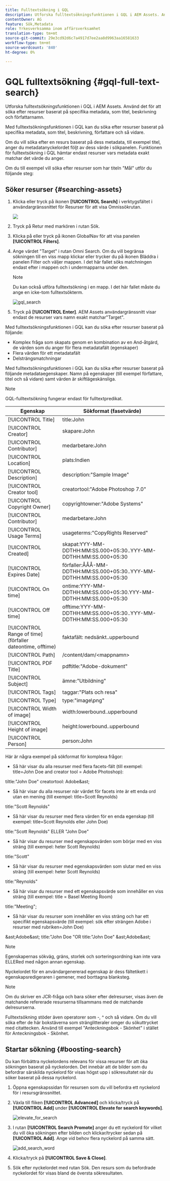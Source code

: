 ```yaml
---
title: Fulltextsökning i GQL
description: Utforska fulltextsökningsfunktionen i GQL i AEM Assets. Använd det för att söka efter resurser baserat på specifika metadata, som titel, beskrivning och författarnamn.
contentOwner: AG
feature: Sök,Metadata
role: Yrkesverksamma inom affärsverksamhet
translation-type: tm+mt
source-git-commit: 29e3cd92d6c7a4917d7ee2aa8d9963aa16581633
workflow-type: tm+mt
source-wordcount: '840'
ht-degree: 0%

---
```



# GQL fulltextsökning {#gql-full-text-search}

Utforska fulltextsökningsfunktionen i GQL i AEM Assets. Använd det för att söka efter resurser baserat på specifika metadata, som titel, beskrivning och författarnamn.

Med fulltextsökningsfunktionen i GQL kan du söka efter resurser baserat på specifika metadata, som titel, beskrivning, författare och så vidare.

Om du vill söka efter en resurs baserat på dess metadata, till exempel titel, anger du metadatanyckelordet följt av dess värde i sökpanelen. Funktionen för fulltextsökning i GQL hämtar endast resurser vars metadata exakt matchar det värde du anger.

Om du till exempel vill söka efter resurser som har titeln &quot;Mål&quot; utför du följande steg:

## Söker resurser {#searching-assets}

1. Klicka eller tryck på ikonen **[!UICONTROL Search]** i verktygsfältet i användargränssnittet för Resurser för att visa Omnissökrutan.

   ![](assets/do-not-localize/chlimage_1.png)

1. Tryck på Retur med markören i rutan Sök.
1. Klicka på eller tryck på ikonen GlobalNav för att visa panelen **[!UICONTROL Filters]**.
1. Ange värdet &quot;Target&quot; i rutan Omni Search. Om du vill begränsa sökningen till en viss mapp klickar eller trycker du på ikonen Bläddra i panelen Filter och väljer mappen. I det här fallet söks matchningen endast efter i mappen och i undermapparna under den.

   >[!NOTE]
   >
   >Du kan också utföra fulltextsökning i en mapp. I det här fallet måste du ange en icke-tom fulltextsökterm.

   ![gql_search](assets/gql_search.png)

1. Tryck på **[!UICONTROL Enter]**. AEM Assets användargränssnitt visar endast de resurser vars namn exakt matchar&quot;Target&quot;.

Med fulltextsökningsfunktionen i GQL kan du söka efter resurser baserat på följande:

* Komplex fråga som skapats genom en kombination av en And-åtgärd, de värden som du anger för flera metadatafält (egenskaper)
* Flera värden för ett metadatafält
* Delsträngsmatchningar

Med fulltextsökningsfunktionen i GQL kan du söka efter resurser baserat på följande metadataegenskaper. Namn på egenskaper (till exempel författare, titel och så vidare) samt värden är skiftlägeskänsliga.

>[!NOTE]
>
>GQL-fulltextsökning fungerar endast för fulltextpredikat.

| Egenskap | Sökformat (fasetvärde) |
|---|---|
| [!UICONTROL Title] | title:John |
| [!UICONTROL Creator] | skapare:John |
| [!UICONTROL Contributor] | medarbetare:John |
| [!UICONTROL Location] | plats:Indien |
| [!UICONTROL Description] | description:&quot;Sample Image&quot; |
| [!UICONTROL Creator tool] | creatortool:&quot;Adobe Photoshop 7.0&quot; |
| [!UICONTROL Copyright Owner] | copyrightowner:&quot;Adobe Systems&quot; |
| [!UICONTROL Contributor] | medarbetare:John |
| [!UICONTROL Usage Terms] | usageterms:&quot;CopyRights Reserved&quot; |
| [!UICONTROL Created] | skapat:YYY-MM-DDTHH:MM:SS.000+05:30..YYY-MM-DDTHH:MM:SS.000+05:30 |
| [!UICONTROL Expires Date] | förfaller:ÅÅÅ-MM-DDTHH:MM:SS.000+05:30..YYY-MM-DDTHH:MM:SS.000+05:30 |
| [!UICONTROL On time] | ontime:YYY-MM-DDTHH:MM:SS.000+05:30.YYY-MM-DDTHH:MM:SS.000+05:30 |
| [!UICONTROL Off time] | offtime:YYY-MM-DDTHH:MM:SS.000+05:30..YYY-MM-DDTHH:MM:SS.000+05:30 |
| [!UICONTROL Range of time] (förfaller dateontime, offtime) | faktafält: nedsänkt..upperbound |
| [!UICONTROL Path] | /content/dam/&lt;mappnamn> |
| [!UICONTROL PDF Title] | pdftitle:&quot;Adobe-dokument&quot; |
| [!UICONTROL Subject] | ämne:&quot;Utbildning&quot; |
| [!UICONTROL Tags] | taggar:&quot;Plats och resa&quot; |
| [!UICONTROL Type] | type:&quot;image\png&quot; |
| [!UICONTROL Width of image] | width:lowerbound..upperbound |
| [!UICONTROL Height of image] | height:lowerbound..upperbound |
| [!UICONTROL Person] | person:John |

Här är några exempel på sökformat för komplexa frågor:

* Så här visar du alla resurser med flera facets-fält (till exempel: title=John Doe and creator tool = Adobe Photoshop):

tiltle:&quot;John Doe&quot; creatortool: Adobe&amp;ast;

* Så här visar du alla resurser när värdet för facets inte är ett enda ord utan en mening (till exempel: title=Scott Reynolds)

title:&quot;Scott Reynolds&quot;

* Så här visar du resurser med flera värden för en enda egenskap (till exempel: title=Scott Reynolds eller John Doe)

title:&quot;Scott Reynolds&quot; ELLER &quot;John Doe&quot;

* Så här visar du resurser med egenskapsvärden som börjar med en viss sträng (till exempel: heter Scott Reynolds)

title:&quot;Scott&quot;

* Så här visar du resurser med egenskapsvärden som slutar med en viss sträng (till exempel: heter Scott Reynolds)

title:&quot;Reynolds&quot;

* Så här visar du resurser med ett egenskapsvärde som innehåller en viss sträng (till exempel: title = Basel Meeting Room)

title:&quot;Meeting&quot;;

* Så här visar du resurser som innehåller en viss sträng och har ett specifikt egenskapsvärde (till exempel: sök efter strängen Adobe i resurser med rubriken=John Doe)

&amp;ast;Adobe&amp;ast; title:&quot;John Doe &quot;OR title:&quot;John Doe&quot; &amp;ast;Adobe&amp;ast;

>[!NOTE]
>
>Egenskapernas sökväg, gräns, storlek och sorteringsordning kan inte vara ELLERed med någon annan egenskap.
>
>Nyckelordet för en användargenererad egenskap är dess fältetikett i egenskapsredigeraren i gemener, med borttagna blanksteg.


>[!NOTE]
>
>Om du skriver en JCR-fråga och bara söker efter delresurser, visas även de matchande refererade resurserna tillsammans med de matchande delresurserna.

Fulltextsökning stöder även operatorer som -, ^ och så vidare. Om du vill söka efter de här bokstäverna som stränglitteraler omger du sökuttrycket med citattecken. Använd till exempel &quot;Anteckningsbok - Skönhet&quot; i stället för Anteckningsbok - Skönhet.

## Startar sökning {#boosting-search}

Du kan förbättra nyckelordens relevans för vissa resurser för att öka sökningen baserat på nyckelorden. Det innebär att de bilder som du befordrar särskilda nyckelord för visas högst upp i sökresultatet när du söker baserat på dessa nyckelord.

1. Öppna egenskapssidan för resursen som du vill befordra ett nyckelord för i resursgränssnittet.
1. Växla till fliken **[!UICONTROL Advanced]** och klicka/tryck på **[!UICONTROL Add]** under **[!UICONTROL Elevate for search keywords]**.

   ![elevate_for_search](assets/elevate_for_search.png)

1. I rutan **[!UICONTROL Search Promote]** anger du ett nyckelord för vilket du vill öka sökningen efter bilden och klickar/trycker sedan på **[!UICONTROL Add]**. Ange vid behov flera nyckelord på samma sätt.

   ![add_search_word](assets/add_search_word.png)

1. Klicka/tryck på **[!UICONTROL Save & Close]**.
1. Sök efter nyckelordet med rutan Sök. Den resurs som du befordrade nyckelordet för visas bland de översta sökresultaten.